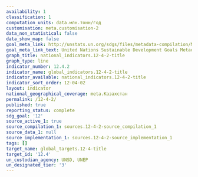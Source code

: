 ```yaml
---
availability: 1
classification: 1
computation_units: data.млн.тонн/год
customisation: meta.customisation-2
data_non_statistical: false
data_show_map: false
goal_meta_link: http://unstats.un.org/sdgs/files/metadata-compilation/Metadata-Goal-12.pdf
goal_meta_link_text: United Nations Sustainable Development Goals Metadata (pdf 782kB)
graph_title: national_indicators.12-4-2-title
graph_type: line
indicator_number: 12.4.2
indicator_name: global_indicators.12-4-2-title
indicator_available: national_indicators.12-4-2-title
indicator_sort_order: 12-04-02
layout: indicator
national_geographical_coverage: meta.Казахстан
permalink: /12-4-2/
published: true
reporting_status: complete
sdg_goal: '12'
source_active_1: true
source_compilation_1: sources.12-4-2-source_compilation_1
source_data_1: null
source_implementation_1: sources.12-4-2-source_implementation_1
tags: []
target_name: global_targets.12-4-title
target_id: '12.4'
un_custodian_agency: UNSD, UNEP
un_designated_tier: '3'
---
```

